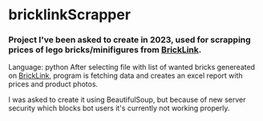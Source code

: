 # bricklinkScrapper
### Project I've been asked to create in 2023, used for scrapping prices of lego bricks/minifigures from [BrickLink](https://www.bricklink.com/v2/main.page).
Language: python
After selecting file with list of wanted bricks genereated on [BrickLink](https://www.bricklink.com/v2/main.page), program is fetching data and creates an excel report with prices and product photos.

I was asked to create it using BeautifulSoup, but because of new server security which blocks bot users it's currently not working properly.
